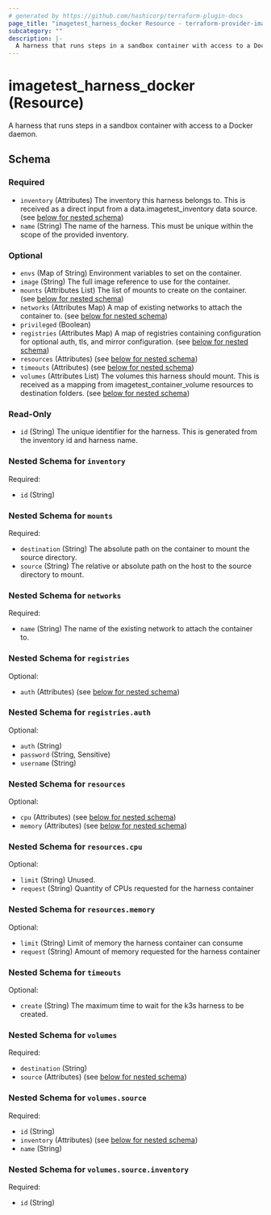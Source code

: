 ```yaml
---
# generated by https://github.com/hashicorp/terraform-plugin-docs
page_title: "imagetest_harness_docker Resource - terraform-provider-imagetest"
subcategory: ""
description: |-
  A harness that runs steps in a sandbox container with access to a Docker daemon.
---
```


# imagetest_harness_docker (Resource)

A harness that runs steps in a sandbox container with access to a Docker daemon.



<!-- schema generated by tfplugindocs -->
## Schema

### Required

- `inventory` (Attributes) The inventory this harness belongs to. This is received as a direct input from a data.imagetest_inventory data source. (see [below for nested schema](#nestedatt--inventory))
- `name` (String) The name of the harness. This must be unique within the scope of the provided inventory.

### Optional

- `envs` (Map of String) Environment variables to set on the container.
- `image` (String) The full image reference to use for the container.
- `mounts` (Attributes List) The list of mounts to create on the container. (see [below for nested schema](#nestedatt--mounts))
- `networks` (Attributes Map) A map of existing networks to attach the container to. (see [below for nested schema](#nestedatt--networks))
- `privileged` (Boolean)
- `registries` (Attributes Map) A map of registries containing configuration for optional auth, tls, and mirror configuration. (see [below for nested schema](#nestedatt--registries))
- `resources` (Attributes) (see [below for nested schema](#nestedatt--resources))
- `timeouts` (Attributes) (see [below for nested schema](#nestedatt--timeouts))
- `volumes` (Attributes List) The volumes this harness should mount. This is received as a mapping from imagetest_container_volume resources to destination folders. (see [below for nested schema](#nestedatt--volumes))

### Read-Only

- `id` (String) The unique identifier for the harness. This is generated from the inventory id and harness name.

<a id="nestedatt--inventory"></a>
### Nested Schema for `inventory`

Required:

- `id` (String)


<a id="nestedatt--mounts"></a>
### Nested Schema for `mounts`

Required:

- `destination` (String) The absolute path on the container to mount the source directory.
- `source` (String) The relative or absolute path on the host to the source directory to mount.


<a id="nestedatt--networks"></a>
### Nested Schema for `networks`

Required:

- `name` (String) The name of the existing network to attach the container to.


<a id="nestedatt--registries"></a>
### Nested Schema for `registries`

Optional:

- `auth` (Attributes) (see [below for nested schema](#nestedatt--registries--auth))

<a id="nestedatt--registries--auth"></a>
### Nested Schema for `registries.auth`

Optional:

- `auth` (String)
- `password` (String, Sensitive)
- `username` (String)



<a id="nestedatt--resources"></a>
### Nested Schema for `resources`

Optional:

- `cpu` (Attributes) (see [below for nested schema](#nestedatt--resources--cpu))
- `memory` (Attributes) (see [below for nested schema](#nestedatt--resources--memory))

<a id="nestedatt--resources--cpu"></a>
### Nested Schema for `resources.cpu`

Optional:

- `limit` (String) Unused.
- `request` (String) Quantity of CPUs requested for the harness container


<a id="nestedatt--resources--memory"></a>
### Nested Schema for `resources.memory`

Optional:

- `limit` (String) Limit of memory the harness container can consume
- `request` (String) Amount of memory requested for the harness container



<a id="nestedatt--timeouts"></a>
### Nested Schema for `timeouts`

Optional:

- `create` (String) The maximum time to wait for the k3s harness to be created.


<a id="nestedatt--volumes"></a>
### Nested Schema for `volumes`

Required:

- `destination` (String)
- `source` (Attributes) (see [below for nested schema](#nestedatt--volumes--source))

<a id="nestedatt--volumes--source"></a>
### Nested Schema for `volumes.source`

Required:

- `id` (String)
- `inventory` (Attributes) (see [below for nested schema](#nestedatt--volumes--source--inventory))
- `name` (String)

<a id="nestedatt--volumes--source--inventory"></a>
### Nested Schema for `volumes.source.inventory`

Required:

- `id` (String)
